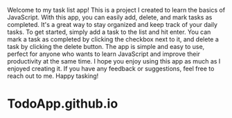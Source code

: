 Welcome to my task list app! This is a project I created to learn the basics of JavaScript. With this app, you can easily add, delete, and mark tasks as completed. It's a great way to stay organized and keep track of your daily tasks.
To get started, simply add a task to the list and hit enter. 
You can mark a task as completed by clicking the checkbox next to it,
and delete a task by clicking the delete button. The app is simple and easy to use,
perfect for anyone who wants to learn JavaScript and improve their productivity at the same time.
I hope you enjoy using this app as much as I enjoyed creating it. 
If you have any feedback or suggestions, feel free to reach out to me. Happy tasking!
# TodoApp.github.io
